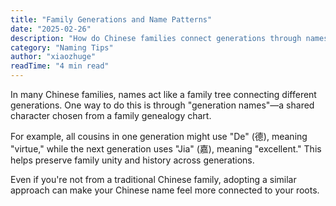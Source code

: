 ```yaml
---
title: "Family Generations and Name Patterns"
date: "2025-02-26"
description: "How do Chinese families connect generations through names?"
category: "Naming Tips"
author: "xiaozhuge"
readTime: "4 min read"
---
```


In many Chinese families, names act like a family tree connecting different generations. One way to do this is through "generation names"—a shared character chosen from a family genealogy chart.

For example, all cousins in one generation might use "De" (德), meaning "virtue," while the next generation uses "Jia" (嘉), meaning "excellent." This helps preserve family unity and history across generations.

Even if you're not from a traditional Chinese family, adopting a similar approach can make your Chinese name feel more connected to your roots.